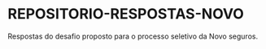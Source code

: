 # REPOSITORIO-RESPOSTAS-NOVO
Respostas do desafio proposto para o processo seletivo da Novo seguros.
